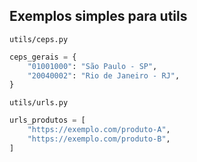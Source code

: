 ## Exemplos simples para utils

`utils/ceps.py`
```python
ceps_gerais = {
    "01001000": "São Paulo - SP",
    "20040002": "Rio de Janeiro - RJ",
}
```

`utils/urls.py`
```python
urls_produtos = [
    "https://exemplo.com/produto-A",
    "https://exemplo.com/produto-B",
]
```
